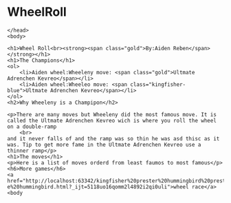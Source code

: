 # WheelRoll
<!DOCTYPE html>
<html lang="en-us">
    <head>
        <meta charset="utf-8">
        <title>Wheel Roll</title>
        <style>
            .gold {
                color: rgb(255, 223 , 0);
            }
            .kingfisher-blue {
                color: rgb(0, 255, 247)
        </style>

    </head>
    <body>

    <h1>Wheel Roll<br><strong><span class="gold">By:Aiden Reben</span></strong></h1>
    <h1>The Champions</h1>
    <ol>
        <li>Aiden wheel:Wheeleny move: <span class="gold">Ultmate Adrenchen Kevreo</span></li>
        <li>Aiden wheel:Wheeleo move: <span class="kingfisher-blue">Ultmate Adrenchen Kevreo</span></li>
    </ol>
    <h2>Why Wheeleny is a Champipon</h2>

    <p>There are many moves but Wheeleny did the most famous move. It is called the Ultmate Adrenchen Kevreo wich is where you roll the wheel on a double-ramp
        <br>
    and it never falls of and the ramp was so thin he was asd thisc as it was. Tip to get more fame in the Ultmate Adrenchen Kevreo use a thinner ramp</p>
    <h1>The moves</h1>
    <p>Here is a list of moves orderd from least faumos to most famous</p>
    <h6>More games</h6>
    <a href="http://localhost:63342/kingfisher%20prester%20hummingbird%20prester%20HTML%205%20Wheel%20roll/prester.snuggle%20hummingbird/prester%20snuggl
    e%20hummingbird.html?_ijt=5118uo16qomm2l4892i2qi0uli">wheel race</a>
    <body
</html>
